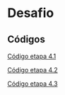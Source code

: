# Desafio
## Códigos
[Código etapa 4.1](https://github.com/RafaKammler/Compass-UOL/blob/main/Sprint%201/Desafios/codigos/%20processamento_de_vendas.sh)

[Código etapa 4.2](https://github.com/RafaKammler/Compass-UOL/blob/main/Sprint%201/Desafios/codigos/consolidador_de_processamento_de_vendas.sh)

[Código etapa 4.3](https://github.com/RafaKammler/Compass-UOL/blob/main/Sprint%201/Desafios/codigos/consolidador_de_processamento_de_vendas.sh)

